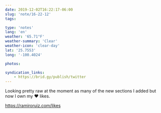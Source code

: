```yaml
---
date: 2019-12-02T16:22:17-06:00
slug: 'note/16-22-12'
tags:

type: 'notes'
lang: 'en'
weather: '65.71°F'
weather-summary: 'Clear'
weather-icon: 'clear-day'
lat: '25.7553'
long: '-100.4024'

photos:

syndication_links:
    - https://brid.gy/publish/twitter
---
```

Looking pretty raw at the moment as many of the new sections I added but now I own my ❤️ likes. 

https://ramiroruiz.com/likes